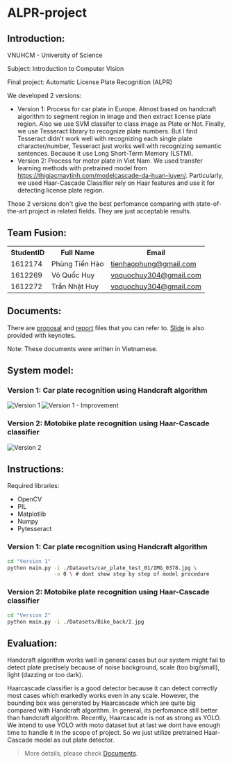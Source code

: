 # ALPR-project

## Introduction:
VNUHCM - University of Science

Subject: Introduction to Computer Vision

Final project: Automatic License Plate Recognition (ALPR)

We developed 2 versions:
- Version 1: Process for car plate in Europe. Almost based on handcraft algorithm to segment region in image and then extract license plate region. Also we use SVM classifer to class image as Plate or Not. Finally, we use Tesseract library to recognize plate numbers. But I find Tesseract didn't work well with recognizing each single plate character/number, Tesseract just works well with recognizing semantic sentences. Because it use Long Short-Term Memory (LSTM).
- Version 2: Process for motor plate in Viet Nam. We used transfer learning methods with pretrained model from https://thigiacmaytinh.com/modelcascade-da-huan-luyen/. Particularly, we used Haar-Cascade Classifier rely on Haar features and use it for detecting license plate region.

Those 2 versions don't give the best perfomance comparing with state-of-the-art project in related fields. They are just acceptable results. 

## Team Fusion:
<table>
    <tr>
        <th>StudentID</th>
        <th>Full Name</th>
        <th>Email</th>
    </tr>
    <tr>
        <td>1612174</td>
        <td>Phùng Tiến Hào</td>
        <td><a href="mailto:tienhaophung@gmail.com">tienhaophung@gmail.com</a></td>
    </tr>
    <tr>
        <td>1612269</td>
        <td>Võ Quốc Huy</td>
        <td><a href="mailto:voquochuy304@gmail.com">voquochuy304@gmail.com</a></td>
    </tr>
    <tr>
        <td>1612272</td>
        <td>Trần Nhật Huy</td>
        <td><a href="mailto:nhathuy13598@gmail.com">voquochuy304@gmail.com</a></td>
    </tr>
</table>

## Documents:
There are [proposal](./Reports/proposal.pdf) and [report](./Reports/report.pdf) files that you can refer to. [Slide](.Reports/AUTOMATIC-LICENSE-PLATE-RECOGNITION-ALPR.pptx) is also provided with keynotes. 

Note: These documents were written in Vietnamese.

## System model:
### Version 1: Car plate recognition using Handcraft algorithm 
![Version 1](diagrams/car_plate_diagram.png)
![Version 1 - Improvement](diagrams/car_plate_diagram_imp.png)
### Version 2: Motobike plate recognition using Haar-Cascade classifier
![Version 2](diagrams/moto_plate_diagram.png)

## Instructions:
Required libraries:
- OpenCV
- PIL
- Matplotlib
- Numpy
- Pytesseract

### Version 1: Car plate recognition using Handcraft algorithm
```bash
cd "Version 1"
python main.py -i ./Datasets/car_plate_test_01/IMG_0378.jpg \
               -o 0 \ # dont show step by step of model procedure
```

### Version 2: Motobike plate recognition using Haar-Cascade classifier
```bash
cd "Version 2"
python main.py -i ./Datasets/Bike_back/2.jpg
```

## Evaluation:
Handcraft algorithm works well in general cases but our system might fail to detect plate precisely because of noise background, scale (too big/small), light (dazzing or too dark).

Haarcascade classifier is a good detector because it can detect correctly most cases which markedly works even in any scale. However, the bounding box was generated by Haarcascade which are quite big compared with Handcraft algorithm. In general, its perfomance still better than handcraft algorithm. Recently, Haarcascade is not as strong as YOLO. We intend to use YOLO with moto dataset but at last we dont have enough time to handle it in the scope of project. So we just utilize pretrained Haar-Cascade model as out plate detector.

> More details, please check [Documents](##Documents).



